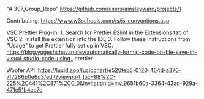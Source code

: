 "# 307_Group_Repo" 
https://github.com/users/ainsleyward/projects/1

Contributing:
  https://www.w3schools.com/js/js_conventions.asp

  VSC Prettier Plug-In:
    1. Search for Prettier ESlint in the Extensions tab of VSC
    2. Install the extension into the IDE
    3. Follow these instructions from "Usage" to get Prettier fully set up in VSC:
          https://blog.yogeshchavan.dev/automatically-format-code-on-file-save-in-visual-studio-code-using-               prettier

Woofer API: https://lucid.app/lucidchart/e520feb5-0120-464d-a370-7f7286b0e6d3/edit?viewport_loc=88%2C-225%2C441%2C871%2C0_0&invitationId=inv_9651b60a-3364-43ad-929a-471e51b4ee7e
